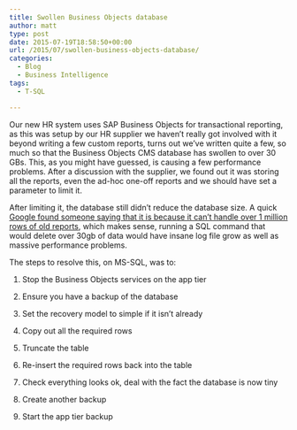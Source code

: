 ```yaml
---
title: Swollen Business Objects database
author: matt
type: post
date: 2015-07-19T18:58:50+00:00
url: /2015/07/swollen-business-objects-database/
categories:
  - Blog
  - Business Intelligence
tags:
  - T-SQL

---
```

Our new HR system uses SAP Business Objects for transactional reporting, as this was setup by our HR supplier we haven&#8217;t really got involved with it beyond writing a few custom reports, turns out we&#8217;ve written quite a few, so much so that the Business Objects CMS database has swollen to over 30 GBs. This, as you might have guessed, is causing a few performance problems. After a discussion with the supplier, we found out it was storing all the reports, even the ad-hoc one-off reports and we should have set a parameter to limit it.

After limiting it, the database still didn&#8217;t reduce the database size. A quick <a href="http://bukhantsov.org/2012/05/removing-the-failed-instances-manually-from-the-database/" target="_blank" rel="nofollow">Google found someone saying that it is because it can&#8217;t handle over 1 million rows of old reports</a>, which makes sense, running a SQL command that would delete over 30gb of data would have insane log file grow as well as massive performance problems.

The steps to resolve this, on MS-SQL, was to:

  1. Stop the Business Objects services on the app tier
  2. Ensure you have a backup of the database
  3. Set the recovery model to simple if it isn&#8217;t already
  4. Copy out all the required rows


  5. Truncate the table
  6. Re-insert the required rows back into the table
  7. Check everything looks ok, deal with the fact the database is now tiny
  8. Create another backup
  9. Start the app tier backup
